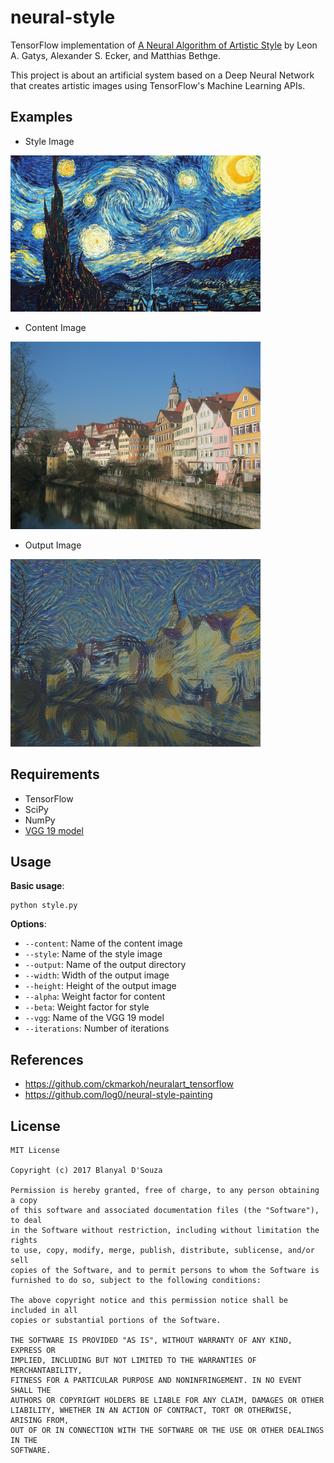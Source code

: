# neural-style
TensorFlow implementation of [A Neural Algorithm of Artistic Style](http://arxiv.org/abs/1508.06576) by Leon A. Gatys, Alexander S. Ecker, and Matthias Bethge.

This project is about an artificial system based on a Deep Neural Network that creates artistic images using TensorFlow's Machine Learning APIs.

## Examples
 - Style Image
<img src="https://github.com/blanyal/neural-style/blob/master/Inputs/starry_night.jpg" width="400">

 - Content Image
<img src="https://github.com/blanyal/neural-style/blob/master/Inputs/tubingen.jpg" width="400">

 - Output Image
<img src="https://github.com/blanyal/neural-style/blob/master/Outputs/output_image.jpg" width="400">

## Requirements
 - TensorFlow
 - SciPy
 - NumPy
 - [VGG 19 model](http://www.vlfeat.org/matconvnet/models/beta16/imagenet-vgg-verydeep-19.mat)
 
## Usage
**Basic usage**:
```
python style.py
```
**Options**:
* `--content`: Name of the content image
* `--style`: Name of the style image
* `--output`: Name of the output directory
* `--width`: Width of the output image
* `--height`: Height of the output image
* `--alpha`: Weight factor for content
* `--beta`: Weight factor for style
* `--vgg`: Name of the VGG 19 model
* `--iterations`: Number of iterations
 
 ## References
 - https://github.com/ckmarkoh/neuralart_tensorflow
 - https://github.com/log0/neural-style-painting

## License
    MIT License

    Copyright (c) 2017 Blanyal D'Souza

    Permission is hereby granted, free of charge, to any person obtaining a copy
    of this software and associated documentation files (the "Software"), to deal
    in the Software without restriction, including without limitation the rights
    to use, copy, modify, merge, publish, distribute, sublicense, and/or sell
    copies of the Software, and to permit persons to whom the Software is
    furnished to do so, subject to the following conditions:

    The above copyright notice and this permission notice shall be included in all
    copies or substantial portions of the Software.

    THE SOFTWARE IS PROVIDED "AS IS", WITHOUT WARRANTY OF ANY KIND, EXPRESS OR
    IMPLIED, INCLUDING BUT NOT LIMITED TO THE WARRANTIES OF MERCHANTABILITY,
    FITNESS FOR A PARTICULAR PURPOSE AND NONINFRINGEMENT. IN NO EVENT SHALL THE
    AUTHORS OR COPYRIGHT HOLDERS BE LIABLE FOR ANY CLAIM, DAMAGES OR OTHER
    LIABILITY, WHETHER IN AN ACTION OF CONTRACT, TORT OR OTHERWISE, ARISING FROM,
    OUT OF OR IN CONNECTION WITH THE SOFTWARE OR THE USE OR OTHER DEALINGS IN THE
    SOFTWARE.
